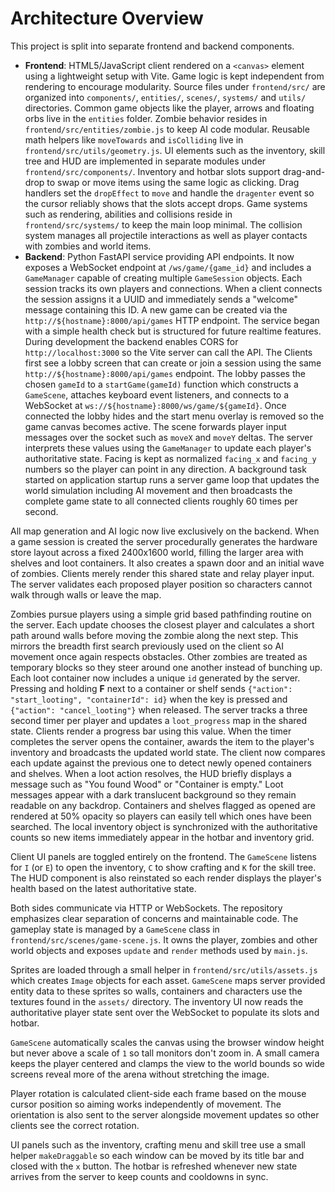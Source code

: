 # Architecture Overview

This project is split into separate frontend and backend components.

- **Frontend**: HTML5/JavaScript client rendered on a `<canvas>` element using a lightweight setup with Vite. Game logic is kept independent from rendering to encourage modularity. Source files under `frontend/src/` are organized into `components/`, `entities/`, `scenes/`, `systems/` and `utils/` directories. Common game objects like the player, arrows and floating orbs live in the `entities` folder.
  Zombie behavior resides in `frontend/src/entities/zombie.js` to keep AI code modular.
  Reusable math helpers like `moveTowards` and `isColliding` live in `frontend/src/utils/geometry.js`.
  UI elements such as the inventory, skill tree and HUD are implemented in separate modules under `frontend/src/components/`.
  Inventory and hotbar slots support drag-and-drop to swap or move items using the
  same logic as clicking. Drag handlers set the `dropEffect` to `move` and
  handle the `dragenter` event so the cursor reliably shows that the slots
  accept drops.
  Game systems such as rendering, abilities and collisions reside in `frontend/src/systems/` to keep the main loop minimal. The collision system manages all projectile interactions as well as player contacts with zombies and world items.
- **Backend**: Python FastAPI service providing API endpoints. It now exposes a
  WebSocket endpoint at `/ws/game/{game_id}` and includes a `GameManager`
  capable of creating multiple `GameSession` objects. Each session tracks its
  own players and connections. When a client connects the session assigns it a
  UUID and immediately sends a "welcome" message containing this ID. A new game
  can be created via the `http://${hostname}:8000/api/games` HTTP endpoint. The
  service began with a simple health check but is structured for future
  realtime features. During development the backend enables CORS for
  `http://localhost:3000` so the Vite server can call the API. The Clients first see a lobby screen that can create or
  join a session using the same `http://${hostname}:8000/api/games` endpoint.
  The lobby passes the chosen `gameId` to a
  `startGame(gameId)` function which constructs a `GameScene`, attaches keyboard
  event listeners, and connects to a WebSocket at
  `ws://${hostname}:8000/ws/game/${gameId}`. Once connected the lobby hides and
  the start menu overlay is removed so the game canvas becomes active. The scene forwards player input messages over
  the socket such as `moveX` and `moveY` deltas. The server interprets these
  values using the `GameManager` to update each player's authoritative state.
  Facing is kept as normalized `facing_x` and `facing_y` numbers so the player
  can point in any direction.
  A background task started on application startup runs a server game loop that
  updates the world simulation including AI movement and then broadcasts the
  complete game state to all connected clients roughly 60 times per second.

All map generation and AI logic now live exclusively on the backend. When a game session is created the server procedurally generates the hardware store layout across a fixed 2400x1600 world, filling the larger area with shelves and loot containers. It also creates a spawn door and an initial wave of zombies. Clients merely render this shared state and relay player input. The server validates each proposed player position so characters cannot walk through walls or leave the map.

Zombies pursue players using a simple grid based pathfinding routine on the
server. Each update chooses the closest player and calculates a short path around
walls before moving the zombie along the next step. This mirrors the breadth
first search previously used on the client so AI movement once again respects
obstacles. Other zombies are treated as temporary blocks so they steer around
one another instead of bunching up.
Each loot container now includes a unique `id` generated by the server. Pressing
and holding **F** next to a container or shelf sends
`{"action": "start_looting", "containerId": id}` when the key is pressed and
`{"action": "cancel_looting"}` when released. The server tracks a three second
timer per player and updates a `loot_progress` map in the shared state. Clients
render a progress bar using this value. When the timer completes the server
opens the container, awards the item to the player's inventory and broadcasts
the updated world state.
The client now compares each update against the previous one to detect newly
opened containers and shelves. When a loot action resolves, the HUD briefly
displays a message such as "You found Wood" or "Container is empty." Loot
messages appear with a dark translucent background so they remain readable on
any backdrop. Containers and shelves flagged as opened are rendered at 50%
opacity so players can easily tell which ones have been searched. The local
inventory object is synchronized with the authoritative counts so new items
immediately appear in the hotbar and inventory grid.

Client UI panels are toggled entirely on the frontend. The `GameScene` listens
for `I` (or `E`) to open the inventory, `C` to show crafting and `K` for
the skill tree. The HUD component is also reinstated so each render displays the
player's health based on the latest authoritative state.

Both sides communicate via HTTP or WebSockets. The repository emphasizes clear separation of concerns and maintainable code.
The gameplay state is managed by a `GameScene` class in `frontend/src/scenes/game-scene.js`. It owns the player, zombies and other world objects and exposes `update` and `render` methods used by `main.js`.

Sprites are loaded through a small helper in `frontend/src/utils/assets.js` which
creates `Image` objects for each asset. `GameScene` maps server provided entity
data to these sprites so walls, containers and characters use the textures found
in the `assets/` directory. The inventory UI now reads the authoritative player
state sent over the WebSocket to populate its slots and hotbar.

`GameScene` automatically scales the canvas using the browser window height but
never above a scale of `1` so tall monitors don't zoom in. A small camera
keeps the player centered and clamps the view to the world bounds so wide
screens reveal more of the arena without stretching the image.

Player rotation is calculated client-side each frame based on the mouse cursor
position so aiming works independently of movement. The orientation is also sent
to the server alongside movement updates so other clients see the correct
rotation.

UI panels such as the inventory, crafting menu and skill tree use a small helper
`makeDraggable` so each window can be moved by its title bar and closed with the
`x` button. The hotbar is refreshed whenever new state arrives from the server
to keep counts and cooldowns in sync.
